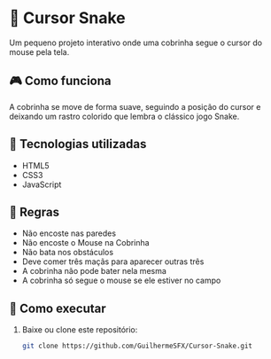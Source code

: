 # 🐍 Cursor Snake

Um pequeno projeto interativo onde uma cobrinha segue o cursor do mouse pela tela.

## 🎮 Como funciona
A cobrinha se move de forma suave, seguindo a posição do cursor e deixando um rastro colorido que lembra o clássico jogo Snake.

## 🧠 Tecnologias utilizadas
- HTML5  
- CSS3  
- JavaScript

## 📖 Regras
- Não encoste nas paredes
- Não encoste o Mouse na Cobrinha
- Não bata nos obstáculos
- Deve comer três maçãs para aparecer outras três
- A cobrinha não pode bater nela mesma
- A cobrinha só segue o mouse se ele estiver no campo

## 🚀 Como executar
1. Baixe ou clone este repositório:
   ```bash
   git clone https://github.com/GuilhermeSFX/Cursor-Snake.git


